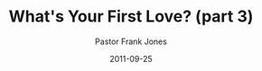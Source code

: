 ---
lunr: "true"
title: "What's Your First Love? (part 3)"
author: "Pastor Frank Jones"
postDate: "09-25-2011"
date: 2011-09-25
category: "sermons"
slug: "2011/09/WhatsYourFirstLove_pt3"
icon: microphone
audioLink: "WhatsYourFirstLove_pt3"
tags: [first love]
mp3: "WhatsYourFirstLove_pt3/09252011.mp3"
ogg: "WhatsYourFirstLove_pt3/09252011.ogg"
linkurl: "https://archive.org/download/WhatsYourFirstLove_pt3/WhatsYourFirstLove_pt3_files.xml"
ipath: "https://archive.org/download/WhatsYourFirstLove_pt3/09252011.mp3"
layout: sermon.html
---